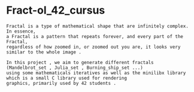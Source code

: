# Fract-ol_42_cursus
    
    Fractal is a type of mathematical shape that are infinitely complex. In essence,
    a Fractal is a pattern that repeats forever, and every part of the Fractal,
    regardless of how zoomed in, or zoomed out you are, it looks very similar to the whole image . 
    
    In this project , we aim to generate different fractals (Mandelbrot_set , Julia_set , Burning_ship_set ...)
    using some mathematicals iteratives as well as the minilibx library which is a small C library used for rendering
    graphics, primarily used by 42 students .  
